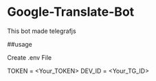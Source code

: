 # Google-Translate-Bot
This bot made telegrafjs

##usage

Create .env File 

  TOKEN = <Your_TOKEN>
  DEV_ID = <Your_TG_ID>
